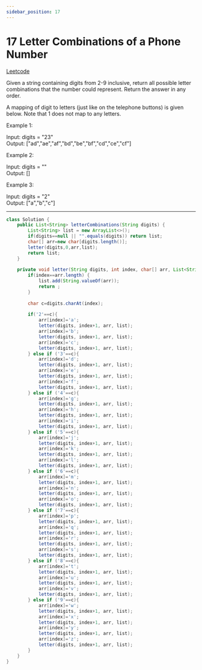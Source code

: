 ```yaml
---
sidebar_position: 17
---
```


# 17 Letter Combinations of a Phone Number

[Leetcode](https://leetcode.com/problems/letter-combinations-of-a-phone-number/)


Given a string containing digits from 2-9 inclusive, return all possible letter combinations that the number could represent. Return the answer in any order.

A mapping of digit to letters (just like on the telephone buttons) is given below. Note that 1 does not map to any letters.

Example 1:

Input: digits = "23"  
Output: ["ad","ae","af","bd","be","bf","cd","ce","cf"]  

Example 2:

Input: digits = ""  
Output: []  

Example 3:

Input: digits = "2"  
Output: ["a","b","c"]  

---


```java
class Solution {
    public List<String> letterCombinations(String digits) {
        List<String> list = new ArrayList<>();
        if(digits==null || "".equals(digits)) return list;
        char[] arr=new char[digits.length()];
        letter(digits,0,arr,list);
        return list;
    }
    
    private void letter(String digits, int index, char[] arr, List<String> list){
        if(index==arr.length) {
            list.add(String.valueOf(arr));
            return ;
        }
        
        char c=digits.charAt(index);
        
        if('2'==c){
            arr[index]='a';
            letter(digits, index+1, arr, list);
            arr[index]='b';
            letter(digits, index+1, arr, list);
            arr[index]='c';
            letter(digits, index+1, arr, list);
        } else if ('3'==c){
            arr[index]='d';
            letter(digits, index+1, arr, list);
            arr[index]='e';
            letter(digits, index+1, arr, list);
            arr[index]='f';
            letter(digits, index+1, arr, list);
        } else if ('4'==c){
            arr[index]='g';
            letter(digits, index+1, arr, list);
            arr[index]='h';
            letter(digits, index+1, arr, list);
            arr[index]='i';
            letter(digits, index+1, arr, list);
        } else if ('5'==c){
            arr[index]='j';
            letter(digits, index+1, arr, list);
            arr[index]='k';
            letter(digits, index+1, arr, list);
            arr[index]='l';
            letter(digits, index+1, arr, list);
        } else if ('6'==c){
            arr[index]='m';
            letter(digits, index+1, arr, list);
            arr[index]='n';
            letter(digits, index+1, arr, list);
            arr[index]='o';
            letter(digits, index+1, arr, list);
        } else if ('7'==c){
            arr[index]='p';
            letter(digits, index+1, arr, list);
            arr[index]='q';
            letter(digits, index+1, arr, list);
            arr[index]='r';
            letter(digits, index+1, arr, list);
            arr[index]='s';
            letter(digits, index+1, arr, list);
        } else if ('8'==c){
            arr[index]='t';
            letter(digits, index+1, arr, list);
            arr[index]='u';
            letter(digits, index+1, arr, list);
            arr[index]='v';
            letter(digits, index+1, arr, list);
        } else if ('9'==c){
            arr[index]='w';
            letter(digits, index+1, arr, list);
            arr[index]='x';
            letter(digits, index+1, arr, list);
            arr[index]='y';
            letter(digits, index+1, arr, list);
            arr[index]='z';
            letter(digits, index+1, arr, list);
        } 
    }
}
```